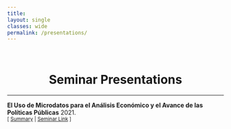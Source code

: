 ```yaml
---
title: 
layout: single
classes: wide
permalink: /presentations/
---
```

<br/> 

<!-- Google Tag Manager (noscript) -->
<noscript><iframe src="https://www.googletagmanager.com/ns.html?id=GTM-PNS829G"
height="0" width="0" style="display:none;visibility:hidden"></iframe></noscript>
<!-- End Google Tag Manager (noscript) -->

# <center> Seminar Presentations </center>
- - -

**El Uso de Microdatos para el Análisis Económico y el Avance de las Políticas Públicas** 2021.<br/>
<small>[ <a href="#/" onclick="visib('log0')">Summary</a> | [Seminar Link][red-link] ] </small>

<div id="log0" style="display: none; text-align: justify; line-height: 1.2" ><small>
Speaker in the annual congress <em>"El uso de microdatos para el análisis económico y el avance de las políticas públicas"</em> presenting the paper <em>"Labor Market Flows Of Young Workers In Colombia"</em>. The conference brought together academics, experts, young researchers, practitioners, and policy makers to present and discuss research papers in applied microeconomics, with special emphasis on applications using microdata, such as administrative records, censuses, surveys, and information Historical and updated. 
</small><br><br/></div>

[red-link]: https://www.redinvestigadores.org/evento-riec/31

